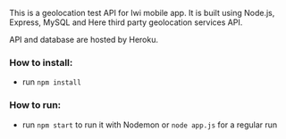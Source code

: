 This is a geolocation test API for Iwi mobile app. It is built using Node.js, Express, MySQL and Here third party geolocation services API.

API and database are hosted by Heroku.

### How to install:
- run `npm install`

### How to run:
- run `npm start` to run it with Nodemon or `node app.js` for a regular run